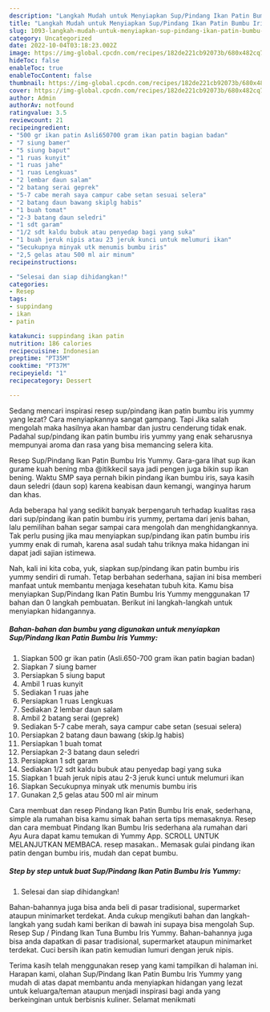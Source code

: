 ```yaml
---
description: "Langkah Mudah untuk Menyiapkan Sup/Pindang Ikan Patin Bumbu Iris YummyAnti Ribet"
title: "Langkah Mudah untuk Menyiapkan Sup/Pindang Ikan Patin Bumbu Iris YummyAnti Ribet"
slug: 1093-langkah-mudah-untuk-menyiapkan-sup-pindang-ikan-patin-bumbu-iris-yummyanti-ribet
category: Uncategorized
date: 2022-10-04T03:18:23.002Z
image: https://img-global.cpcdn.com/recipes/182de221cb92073b/680x482cq70/suppindang-ikan-patin-bumbu-iris-yummy-foto-resep-utama.jpg
hideToc: false
enableToc: true
enableTocContent: false
thumbnail: https://img-global.cpcdn.com/recipes/182de221cb92073b/680x482cq70/suppindang-ikan-patin-bumbu-iris-yummy-foto-resep-utama.jpg
cover: https://img-global.cpcdn.com/recipes/182de221cb92073b/680x482cq70/suppindang-ikan-patin-bumbu-iris-yummy-foto-resep-utama.jpg
author: Admin
authorAv: notfound
ratingvalue: 3.5
reviewcount: 21
recipeingredient:
- "500 gr ikan patin Asli650700 gram ikan patin bagian badan"
- "7 siung bamer"
- "5 siung baput"
- "1 ruas kunyit"
- "1 ruas jahe"
- "1 ruas Lengkuas"
- "2 lembar daun salam"
- "2 batang serai geprek"
- "5-7 cabe merah saya campur cabe setan sesuai selera"
- "2 batang daun bawang skiplg habis"
- "1 buah tomat"
- "2-3 batang daun seledri"
- "1 sdt garam"
- "1/2 sdt kaldu bubuk atau penyedap bagi yang suka"
- "1 buah jeruk nipis atau 23 jeruk kunci untuk melumuri ikan"
- "Secukupnya minyak utk menumis bumbu iris"
- "2,5 gelas atau 500 ml air minum"
recipeinstructions:

- "Selesai dan siap dihidangkan!"
categories:
- Resep
tags:
- suppindang
- ikan
- patin

katakunci: suppindang ikan patin 
nutrition: 186 calories
recipecuisine: Indonesian
preptime: "PT35M"
cooktime: "PT37M"
recipeyield: "1"
recipecategory: Dessert

---
```



Sedang mencari inspirasi resep sup/pindang ikan patin bumbu iris yummy yang lezat? Cara menyiapkannya sangat gampang. Tapi Jika salah mengolah maka hasilnya akan hambar dan justru cenderung tidak enak. Padahal sup/pindang ikan patin bumbu iris yummy yang enak seharusnya mempunyai aroma dan rasa yang bisa memancing selera kita.


Resep Sup/Pindang Ikan Patin Bumbu Iris Yummy. Gara-gara lihat sup ikan gurame kuah bening mba @itikkecil saya jadi pengen juga bikin sup ikan bening. Waktu SMP saya pernah bikin pindang ikan bumbu iris, saya kasih daun seledri (daun sop) karena keabisan daun kemangi, wanginya harum dan khas.

Ada beberapa hal yang sedikit banyak berpengaruh terhadap kualitas rasa dari sup/pindang ikan patin bumbu iris yummy, pertama dari jenis bahan, lalu pemilihan bahan segar sampai cara mengolah dan menghidangkannya. Tak perlu pusing jika mau menyiapkan sup/pindang ikan patin bumbu iris yummy enak di rumah, karena asal sudah tahu triknya maka hidangan ini dapat jadi sajian istimewa.


Nah, kali ini kita coba, yuk, siapkan sup/pindang ikan patin bumbu iris yummy sendiri di rumah. Tetap berbahan sederhana, sajian ini bisa memberi manfaat untuk membantu menjaga kesehatan tubuh kita. Kamu bisa menyiapkan Sup/Pindang Ikan Patin Bumbu Iris Yummy menggunakan 17 bahan dan 0 langkah pembuatan. Berikut ini langkah-langkah untuk menyiapkan hidangannya.

<!--inarticleads1-->

##### Bahan-bahan dan bumbu yang digunakan untuk menyiapkan Sup/Pindang Ikan Patin Bumbu Iris Yummy:

1. Siapkan 500 gr ikan patin (Asli.650-700 gram ikan patin bagian badan)
1. Siapkan 7 siung bamer
1. Persiapkan 5 siung baput
1. Ambil 1 ruas kunyit
1. Sediakan 1 ruas jahe
1. Persiapkan 1 ruas Lengkuas
1. Sediakan 2 lembar daun salam
1. Ambil 2 batang serai (geprek)
1. Sediakan 5-7 cabe merah, saya campur cabe setan (sesuai selera)
1. Persiapkan 2 batang daun bawang (skip.lg habis)
1. Persiapkan 1 buah tomat
1. Persiapkan 2-3 batang daun seledri
1. Persiapkan 1 sdt garam
1. Sediakan 1/2 sdt kaldu bubuk atau penyedap bagi yang suka
1. Siapkan 1 buah jeruk nipis atau 2-3 jeruk kunci untuk melumuri ikan
1. Siapkan Secukupnya minyak utk menumis bumbu iris
1. Gunakan 2,5 gelas atau 500 ml air minum


Cara membuat dan resep Pindang Ikan Patin Bumbu Iris enak, sederhana, simple ala rumahan bisa kamu simak bahan serta tips memasaknya. Resep dan cara membuat Pindang Ikan Bumbu Iris sederhana ala rumahan dari Ayu Aura dapat kamu temukan di Yummy App. SCROLL UNTUK MELANJUTKAN MEMBACA. resep masakan.. Memasak gulai pindang ikan patin dengan bumbu iris, mudah dan cepat bumbu. 

<!--inarticleads2-->

##### Step by step untuk buat Sup/Pindang Ikan Patin Bumbu Iris Yummy:


1. Selesai dan siap dihidangkan!

Bahan-bahannya juga bisa anda beli di pasar tradisional, supermarket ataupun minimarket terdekat. Anda cukup mengikuti bahan dan langkah-langkah yang sudah kami berikan di bawah ini supaya bisa mengolah Sup. Resep Sup / Pindang Ikan Tuna Bumbu Iris Yummy. Bahan-bahannya juga bisa anda dapatkan di pasar tradisional, supermarket ataupun minimarket terdekat. Cuci bersih ikan patin kemudian lumuri dengan jeruk nipis. 

Terima kasih telah menggunakan resep yang kami tampilkan di halaman ini. Harapan kami, olahan Sup/Pindang Ikan Patin Bumbu Iris Yummy yang mudah di atas dapat membantu anda menyiapkan hidangan yang lezat untuk keluarga/teman ataupun menjadi inspirasi bagi anda yang berkeinginan untuk berbisnis kuliner. Selamat menikmati
